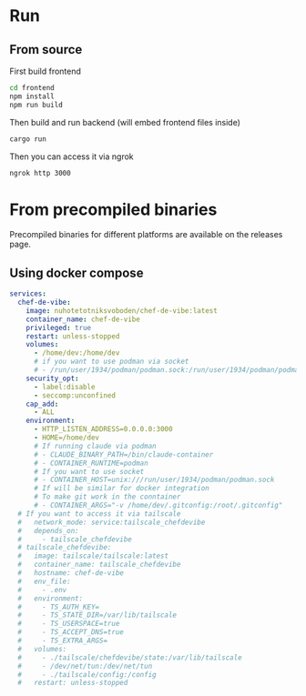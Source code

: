 # Run

## From source

First build frontend

```sh
cd frontend
npm install
npm run build
```

Then build and run backend (will embed frontend files inside)

```sh
cargo run
```

Then you can access it via ngrok
```sh
ngrok http 3000
```

# From precompiled binaries

Precompiled binaries for different platforms are available on the releases
page.

## Using docker compose

```yaml
services:
  chef-de-vibe:
    image: nuhotetotniksvoboden/chef-de-vibe:latest
    container_name: chef-de-vibe
    privileged: true
    restart: unless-stopped
    volumes:
      - /home/dev:/home/dev
      # if you want to use podman via socket
      # - /run/user/1934/podman/podman.sock:/run/user/1934/podman/podman.sock
    security_opt:
      - label:disable
      - seccomp:unconfined
    cap_add:
      - ALL
    environment:
      - HTTP_LISTEN_ADDRESS=0.0.0.0:3000
      - HOME=/home/dev
      # If running claude via podman
      # - CLAUDE_BINARY_PATH=/bin/claude-container
      # - CONTAINER_RUNTIME=podman
      # If you want to use socket
      # - CONTAINER_HOST=unix:///run/user/1934/podman/podman.sock
      # If will be similar for docker integration
      # To make git work in the conntainer
      # - CONTAINER_ARGS="-v /home/dev/.gitconfig:/root/.gitconfig"
  # If you want to access it via tailscale
  #   network_mode: service:tailscale_chefdevibe
  #   depends_on:
  #     - tailscale_chefdevibe
  # tailscale_chefdevibe:
  #   image: tailscale/tailscale:latest
  #   container_name: tailscale_chefdevibe
  #   hostname: chef-de-vibe
  #   env_file:
  #     - .env
  #   environment:
  #     - TS_AUTH_KEY=
  #     - TS_STATE_DIR=/var/lib/tailscale
  #     - TS_USERSPACE=true
  #     - TS_ACCEPT_DNS=true
  #     - TS_EXTRA_ARGS=
  #   volumes:
  #     - ./tailscale/chefdevibe/state:/var/lib/tailscale
  #     - /dev/net/tun:/dev/net/tun
  #     - ./tailscale/config:/config
  #   restart: unless-stopped
```
